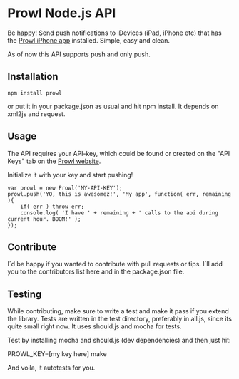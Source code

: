 # Prowl Node.js API

Be happy! Send push notifications to iDevices (iPad, iPhone etc) that
has the [Prowl iPhone app](http://www.prowlapp.com/) installed. Simple,
easy and clean.

As of now this API supports push and only push.

## Installation

	npm install prowl

or put it in your package.json as usual and hit npm install. It depends
on xml2js and request.

## Usage

The API requires your API-key, which could be found or created on the
"API Keys" tab on the [Prowl website](http://www.prowlapp.com/).

Initialize it with your key and start pushing!

	var prowl = new Prowl('MY-API-KEY');
	prowl.push('YO, this is awesomez!', 'My app', function( err, remaining ){
		if( err ) throw err;
		console.log( 'I have ' + remaining + ' calls to the api during current hour. BOOM!' );
	});

## Contribute

I´d be happy if you wanted to contribute with pull requests or tips.
I´ll add you to the contributors list here and in the package.json file.

## Testing

While contributing, make sure to write a test and make it pass if you
extend the library. Tests are written in the test directory, preferably
in all.js, since its quite small right now. It uses should.js and mocha
for tests.

Test by installing mocha and should.js (dev dependencies) and then just
hit:

PROWL_KEY=[my key here] make

And voila, it autotests for you.
